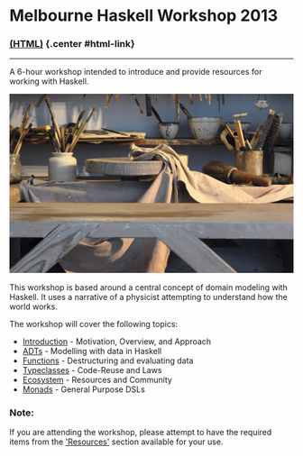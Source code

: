 Melbourne Haskell Workshop 2013
===============================

<!-- Trickery to conditionally display the alternate format link -->

### [(HTML)](http://sordina.github.io/haskell_workshop/) {.center #html-link}

<script type="text/javascript">
	document.getElementById('html-link').remove()
	document.write("<h3 class='center'><a href='workshop.pdf'>(PDF)</a></h3>")
</script>

<hr>

A 6-hour workshop intended to introduce and provide resources for working with Haskell.

<!-- http://upload.wikimedia.org/wikipedia/commons/0/0c/Potter's_workshop_VA.jpg -->
<div class="center"> <img src="resources/images/workshop.png" /> </div>

This workshop is based around a central concept of domain modeling with Haskell.
It uses a narrative of a physicist attempting to understand how the world works.

The workshop will cover the following topics:

* [Introduction](#introduction) - Motivation, Overview, and Approach
* [ADTs](#adts) - Modelling with data in Haskell
* [Functions](#functions) - Destructuring and evaluating data
* [Typeclasses](#typeclasses) - Code-Reuse and Laws
* [Ecosystem](#ecosystem) - Resources and Community
* [Monads](#monads) - General Purpose DSLs

### Note:

If you are attending the workshop, please attempt to have the required items
from the ['Resources'](#resources) section available for your use.
